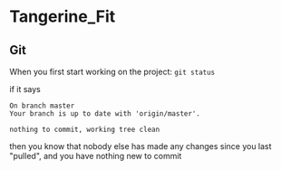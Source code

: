 # Tangerine_Fit

## Git
When you first start working on the project:
`git status`

if it says
```
On branch master
Your branch is up to date with 'origin/master'.

nothing to commit, working tree clean
```
then you know that nobody else has made any changes since you last "pulled", and you have nothing new to commit
